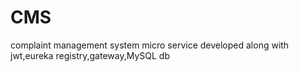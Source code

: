 # CMS
complaint management system micro service developed along with jwt,eureka registry,gateway,MySQL db 
